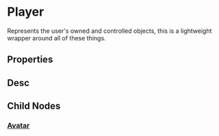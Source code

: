 # Player

Represents the user's owned and controlled objects, this is a lightweight wrapper around all of these things.

## Properties

## Desc

## Child Nodes

### [Avatar](Avatar.md)